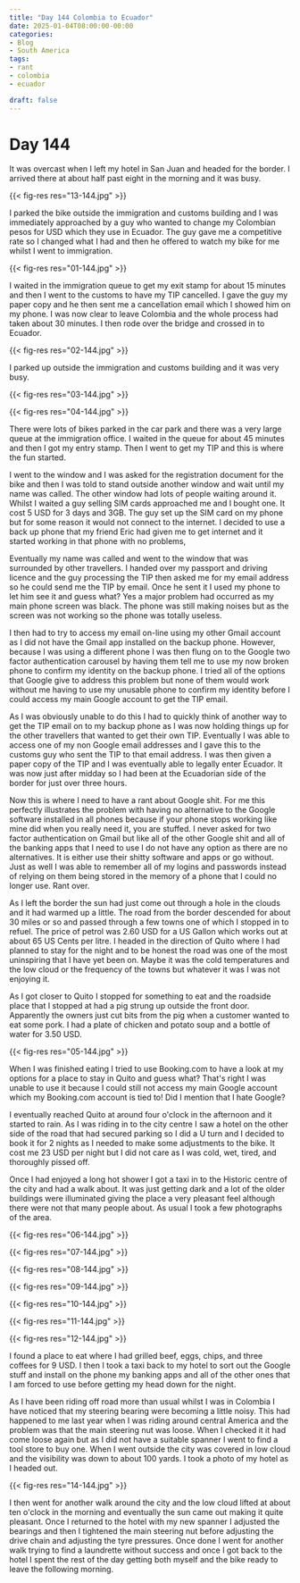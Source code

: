 ```yaml
---
title: "Day 144 Colombia to Ecuador"
date: 2025-01-04T08:00:00-00:00
categories:
- Blog
- South America
tags:
- rant
- colombia
- ecuador

draft: false
---
```


# Day 144

It was overcast when I left my hotel in San Juan and headed for the border. I arrived there at about half past eight in the morning and it was busy. 

{{< fig-res res="13-144.jpg" >}}

I parked the bike outside the immigration and customs building and I was immediately approached by a guy who wanted to change my Colombian pesos for USD which they use in Ecuador. The guy gave me a competitive rate so I changed what I had and then he offered to watch my bike for me whilst I went to immigration.

{{< fig-res res="01-144.jpg" >}}

I waited in the immigration queue to get my exit stamp for about 15 minutes and then I went to the customs to have my TIP cancelled. I gave the guy my paper copy and he then sent me a cancellation email which I showed him on my phone. I was now clear to leave Colombia and the whole process had taken about 30 minutes. I then rode over the bridge and crossed in to Ecuador.

{{< fig-res res="02-144.jpg" >}}

I parked up outside the immigration and customs building and it was very busy. 

{{< fig-res res="03-144.jpg" >}}

{{< fig-res res="04-144.jpg" >}}

There were lots of bikes parked in the car park and there was a very large queue at the immigration office. I waited in the queue for about 45 minutes and then I got my entry stamp. Then I went to get my TIP and this is where the fun started.

I went to the window and I was asked for the registration document for the bike and then I was told to stand outside another window and wait until my name was called. The other window had lots of people waiting around it. Whilst I waited a guy selling SIM cards approached me and I bought one. It cost 5 USD for 3 days and 3GB. The guy set up the SIM card on my phone but for some reason it would not connect to the internet. I decided to use a back up phone that my friend Eric had given me to get internet and it started working in that phone with no problems,

Eventually my name was called and went to the window that was surrounded by other travellers. I handed over my passport and driving licence and the guy processing the TIP then asked me for my email address so he could send me the TIP by email. Once he sent it I used my phone to let him see it and guess what? Yes a major problem had occurred as my main phone screen was black. The phone was still making noises but as the screen was not working so the phone was totally useless.

I then had to try to access my email on-line using my other Gmail account as I did not have the Gmail app installed on the backup phone. However, because I was using a different phone I was then flung on to the Google two factor authentication carousel by having them tell me to use my now broken phone to confirm my identity on the backup phone. I tried all of the options that Google give to address this problem but none of them would work without me having to use my unusable phone to confirm my identity before I could access my main Google account to get the TIP email.

As I was obviously unable to do this I had to quickly think of another way to get the TIP email on to my backup phone as I was now holding things up for the other travellers that wanted to get their own TIP. Eventually I was able to access one of my non Google email addresses and I gave this to the customs guy who sent the TIP to that email address. I was then given a paper copy of the TIP and I was eventually able to legally enter Ecuador. It was now just after midday so I had been at the Ecuadorian side of the border for just over three hours.

Now this is where I need to have a rant about Google shit. For me this perfectly illustrates the problem with having no alternative to the Google software installed in all phones because if your phone stops working like mine did when you really need it, you are stuffed. I never asked for two factor authentication on Gmail but like all of the other Google shit and all of the banking apps that I need to use I do not have any option as there are no alternatives. It is either use their shitty software and apps or go without. Just as well I was able to remember all of my logins and passwords instead of relying on them being stored in the memory of a phone that I could no longer use. Rant over. 

As I left the border the sun had just come out through a hole in the clouds and it had warmed up a little. The road from the border descended for about 30 miles or so and passed through a few towns one of which I stopped in to refuel. The price of petrol was 2.60 USD for a US Gallon which works out at about 65 US Cents per litre. I headed in the direction of Quito where I had planned to stay for the night and to be honest the road was one of the most uninspiring that I have yet been on. Maybe it was the cold temperatures and the low cloud or the frequency of the towns but whatever it was I was not enjoying it.

As I got closer to Quito I stopped for something to eat and the roadside place that I stopped at had a pig strung up outside the front door. Apparently the owners just cut bits from the pig when a customer wanted to eat some pork. I had a plate of chicken and potato soup and a bottle of water for 3.50 USD.

{{< fig-res res="05-144.jpg" >}}

When I was finished eating I tried to use Booking.com to have a look at my options for a place to stay in Quito and guess what? That's right I was unable to use it because I could still not access my main Google account which my Booking.com account is tied to! Did I mention that I hate Google?

I eventually reached Quito at around four o'clock in the afternoon and it started to rain. As I was riding in to the city centre I saw a hotel on the other side of the road that had secured parking so I did a U turn and I decided to book it for 2 nights as I needed to make some adjustments to the bike. It cost me 23 USD per night but I did not care as I was cold, wet, tired, and thoroughly pissed off.

Once I had enjoyed a long hot shower I got a taxi in to the Historic centre of the city and had a walk about. It was just getting dark and a lot of the older buildings were illuminated giving the place a very pleasant feel although there were not that many people about. As usual I took a few photographs of the area.

{{< fig-res res="06-144.jpg" >}}

{{< fig-res res="07-144.jpg" >}}

{{< fig-res res="08-144.jpg" >}}

{{< fig-res res="09-144.jpg" >}}

{{< fig-res res="10-144.jpg" >}}

{{< fig-res res="11-144.jpg" >}}

{{< fig-res res="12-144.jpg" >}}

I found a place to eat where I had grilled beef, eggs, chips, and three coffees for 9 USD. I then I took a taxi back to my hotel to sort out the Google stuff and install on the phone my banking apps and all of the other ones that I am forced to use before getting my head down for the night.

As I have been riding off road more than usual whilst I was in Colombia I have noticed that my steering bearing were becoming a little noisy. This had happened to me last year when I was riding around central America and the problem was that the main steering nut was loose. When I checked it it had come loose again but as I did not have a suitable spanner I went to find a tool store to buy one. When I went outside the city was covered in low cloud and the visibility was down to about 100 yards. I took a photo of my hotel as I headed out.

{{< fig-res res="14-144.jpg" >}}

I then went for another walk around the city and the low cloud lifted at about ten o'clock in the morning and eventually the sun came out making it quite pleasant. Once I returned to the hotel with my new spanner I adjusted the bearings and then I tightened the main steering nut before adjusting the drive chain and adjusting the tyre pressures. Once done I went for another walk trying to find a laundrette without success and once I got back to the hotel I spent the rest of the day getting both myself and the bike ready to leave the following morning.